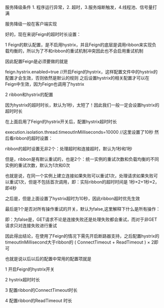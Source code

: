 服务降级条件 1. 程序运行异常，2. 超时，3.服务熔断触发，4.线程池、信号量打满

服务降级一般在客户端实现

好的，现在来说Feign的超时时长设置：

1 Feign的默认配置，是不启用hystrix，并且Feign的底层是调用ribbon来实现负载均衡的，所以为了不和ribbon的重试机制冲突因此也不会启用重试机制

因此配置Feign是必须要做的就是

feign.hystrix.enabled=true //开启Feign的hystrix，这样配置文件中的hystrix的配置才会生效，否则依然是默认的规则
之后设置hystrix的相关配置才可以在Feign中生效，因为Feign也调用了hystrix

2 ribbon和hystrix的配置

因为hystrix的超时时长，默认为1秒，太短了！因此我们一般一定会设置hystrix的超时时长

在上面启用了Feign的hystrix开关后，配置hystrix超时时长

execution.isolation.thread.timeoutInMilliseconds=10000 //这里设置了10秒
然后看ribbon的超时设置：

ribbon的超时设置无非2个：处理超时和连接超时，默认为1秒和1秒

但是，ribbon是有默认重试的，也是2个：统一实例的重试次数和负载均衡的不同实例的重试次数，默认为1次和0次

也就是说，在同一个实例上建立连接如果失败可以重试1次，处理请求如果失败可以重试1次，但是不包括首次调用，即：实际ribbon的超时时间是 1秒×2+1秒×2，即4秒

之后是，但是上面设置了hystrix超时为10秒，因此ribbon超时优先生效

最后是1个是否对所有操作重试的开关，默认为false,这里解释下什么是所有操作：

即：为false是，GET请求不论是连接失败还是处理失败都会重试，而对于非GET请求只对连接失败进行重试

因此得出结论，在使用了Feign的情况下需先开启断路器支持，之后配置hystrix的timeoutInMillisecond大于ribbon的 ( ConnectTimeout + ReadTimeout ) × 2即可

也就是说以后以后的配置中常用的配置项就是

1 开启Feign的hystrix开关

2 hystrix超时时长

3 配置ribbon的ConnectTimeout时长

4 配置ribbon的ReadTimeout 时长